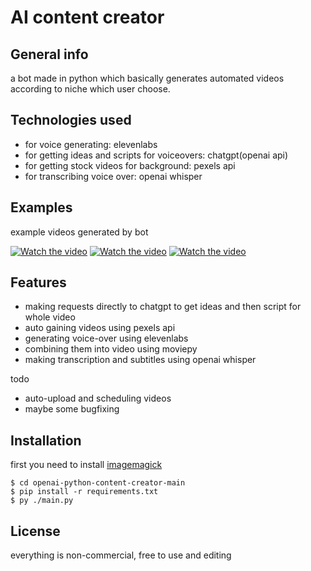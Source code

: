 # AI content creator

## General info

a bot made in python which basically generates automated videos according to niche which user choose.

## Technologies used

- for voice generating: elevenlabs
- for getting ideas and scripts for voiceovers: chatgpt(openai api)
- for getting stock videos for background: pexels api
- for transcribing voice over: openai whisper

## Examples

example videos generated by bot

[![Watch the video](https://img.youtube.com/vi/eng-OpfwvVg/maxresdefault.jpg)](https://youtu.be/eng-OpfwvVg)
[![Watch the video](https://img.youtube.com/vi/kDv9aqaGfgY/maxresdefault.jpg)](https://youtu.be/kDv9aqaGfgY)
[![Watch the video](https://img.youtube.com/vi/Kz6B0OFWlFw/maxresdefault.jpg)](https://youtu.be/Kz6B0OFWlFw)

## Features

- making requests directly to chatgpt to get ideas and then script for whole video
- auto gaining videos using pexels api
- generating voice-over using elevenlabs
- combining them into video using moviepy
- making transcription and subtitles using openai whisper

todo

- auto-upload and scheduling videos
- maybe some bugfixing

## Installation

first you need to install [imagemagick](https://www.imagemagick.org/)

```
$ cd openai-python-content-creator-main
$ pip install -r requirements.txt
$ py ./main.py
```

## License

everything is non-commercial, free to use and editing
